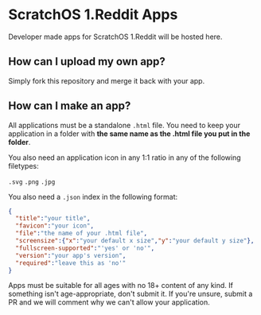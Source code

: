 # ScratchOS 1.Reddit Apps
Developer made apps for ScratchOS 1.Reddit will be hosted here.
## How can I upload my own app?
Simply fork this repository and merge it back with your app.
## How can I make an app?
All applications must be a standalone ```.html``` file. You need to keep your application in a folder with **the same name as the .html file you put in the folder**.

You also need an application icon in any 1:1 ratio in any of the following filetypes:

```.svg```
```.png```
```.jpg```

You also need a ```.json``` index in the following format:
```json
{
  "title":"your title",
  "favicon":"your icon",
  "file":"the name of your .html file",
  "screensize":{"x":"your default x size","y":"your default y size"},
  "fullscreen-supported":"'yes' or 'no'",
  "version":"your app's version",
  "required":"leave this as 'no'" 
}

```
Apps must be suitable for all ages with no 18+ content of any kind. If something isn't age-appropriate, don't submit it. If you're unsure, submit a PR and we will comment why we can't allow your application.
